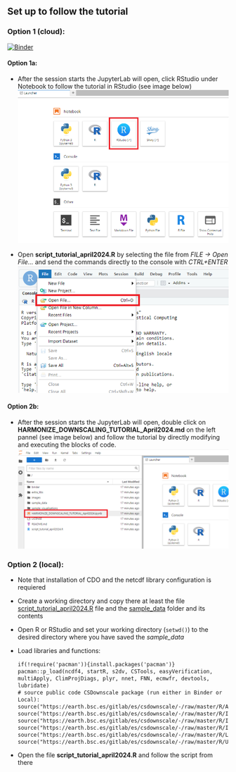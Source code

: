 ## Set up to follow the tutorial

### Option 1 (cloud): 
[![Binder](https://mybinder.org/badge_logo.svg)](https://mybinder.org/v2/gh/harmonize-tools/climate-downscaling/HEAD) 
#### Option 1a:
* After the session starts the JupyterLab will open, click RStudio under Notebook to follow the tutorial in RStudio (see image below)
  <img src="images/jupyterlab_rstudio.png">

* Open **script_tutorial_april2024.R** by selecting the file from *FILE -> Open File...* and send the commands directly to the console with *CTRL+ENTER*
  <img src="images/openfile.png">

#### Option 2b:
* After the session starts the JupyterLab will open, double click on **HARMONIZE_DOWNSCALING_TUTORIAL_April2024.md** on the left pannel (see image below) and follow the tutorial by directly modifying and executing the blocks of code.
  <img src="images/jupyterlab_jupyternotebook.png">
  
### Option 2 (local): 
* Note that installation of CDO and the netcdf library configuration is requiered
* Create a working directory and copy there at least the file [script_tutorial_april2024.R](https://github.com/harmonize-tools/climate-downscaling/blob/main/script_tutorial_april2024.R) file and the [sample_data](https://github.com/harmonize-tools/climate-downscaling/tree/main/sample_data) folder and its contents
* Open R or RStudio and set your working directory (```setwd()```) to the desired directory where you have saved the *sample_data*
* Load libraries and functions:
  ```
  if(!require('pacman')){install.packages('pacman')}
  pacman::p_load(ncdf4, startR, s2dv, CSTools, easyVerification, multiApply, ClimProjDiags, plyr, nnet, FNN, ecmwfr, devtools, lubridate)
  # source public code CSDownscale package (run either in Binder or Local):
  source("https://earth.bsc.es/gitlab/es/csdownscale/-/raw/master/R/Analogs.R")
  source("https://earth.bsc.es/gitlab/es/csdownscale/-/raw/master/R/Interpolation.R")
  source("https://earth.bsc.es/gitlab/es/csdownscale/-/raw/master/R/Intbc.R")
  source("https://earth.bsc.es/gitlab/es/csdownscale/-/raw/master/R/Intlr.R")
  source("https://earth.bsc.es/gitlab/es/csdownscale/-/raw/master/R/LogisticReg.R")
  source("https://earth.bsc.es/gitlab/es/csdownscale/-/raw/master/R/Utils.R")
  ```

* Open the file **script_tutorial_april2024.R** and follow the script from there
